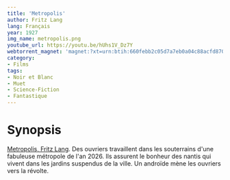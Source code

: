 ```yaml
---
title: 'Metropolis'
author: Fritz Lang
lang: Français
year: 1927
img_name: metropolis.png
youtube_url: https://youtu.be/hUhs1V_Dz7Y
webtorrent_magnet: 'magnet:?xt=urn:btih:660febb2c05d7a7eb0a04c88acfd870c48f4b35a&dn=j57KIDZYi4nz.mp4&tr=udp://explodie.org:6969&tr=udp://tracker.coppersurfer.tk:6969&tr=udp://tracker.empire-js.us:1337&tr=udp://tracker.leechers-paradise.org:6969&tr=udp://tracker.opentrackr.org:1337&tr=wss://tracker.btorrent.xyz&tr=wss://tracker.fastcast.nz&tr=wss://tracker.openwebtorrent.com&as=https://seed01.bitchute.com/8929/j57KIDZYi4nz.mp4&as=https://seed02.bitchute.com/8929/j57KIDZYi4nz.mp4&as=https://seed03.bitchute.com/8929/j57KIDZYi4nz.mp4&xs=https://www.bitchute.com/torrent/8929/j57KIDZYi4nz.torrent'
category:
- Films
tags:
- Noir et Blanc
- Muet
- Science-Fiction
- Fantastique
---
```



# Synopsis
[Metropolis, Fritz Lang](https://www.amazon.fr/gp/product/B01H45DJS8/ref=as_li_tl?ie=UTF8&tag=ctimes-21&camp=1642&creative=6746&linkCode=as2&creativeASIN=B01H45DJS8&linkId=fdfd554b5c329d98d8a1bcc29d122077). Des ouvriers travaillent dans les souterrains d'une fabuleuse métropole de l'an 2026. Ils assurent le bonheur des nantis qui vivent dans les jardins suspendus de la ville. Un androïde mène les ouvriers vers la révolte.
